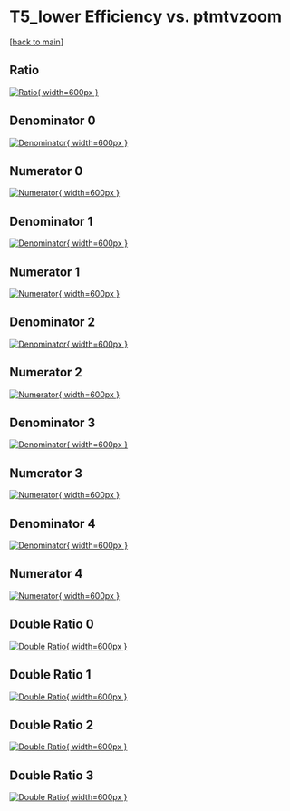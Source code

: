 # T5_lower Efficiency vs. ptmtvzoom

[[back to main](./)]



## Ratio

[![Ratio](../mtv/var/T5_lower_xtr_321_0_eff_ptmtvzoom.png){ width=600px }](../mtv/var/T5_lower_xtr_321_0_eff_ptmtvzoom.pdf)

## Denominator 0

[![Denominator](../mtv/den/T5_lower_xtr_321_0_eff_ptmtvzoom_den0.png){ width=600px }](../mtv/den/T5_lower_xtr_321_0_eff_ptmtvzoom_den0.pdf)

## Numerator 0

[![Numerator](../mtv/num/T5_lower_xtr_321_0_eff_ptmtvzoom_num0.png){ width=600px }](../mtv/num/T5_lower_xtr_321_0_eff_ptmtvzoom_num0.pdf)

## Denominator 1

[![Denominator](../mtv/den/T5_lower_xtr_321_0_eff_ptmtvzoom_den1.png){ width=600px }](../mtv/den/T5_lower_xtr_321_0_eff_ptmtvzoom_den1.pdf)

## Numerator 1

[![Numerator](../mtv/num/T5_lower_xtr_321_0_eff_ptmtvzoom_num1.png){ width=600px }](../mtv/num/T5_lower_xtr_321_0_eff_ptmtvzoom_num1.pdf)

## Denominator 2

[![Denominator](../mtv/den/T5_lower_xtr_321_0_eff_ptmtvzoom_den2.png){ width=600px }](../mtv/den/T5_lower_xtr_321_0_eff_ptmtvzoom_den2.pdf)

## Numerator 2

[![Numerator](../mtv/num/T5_lower_xtr_321_0_eff_ptmtvzoom_num2.png){ width=600px }](../mtv/num/T5_lower_xtr_321_0_eff_ptmtvzoom_num2.pdf)

## Denominator 3

[![Denominator](../mtv/den/T5_lower_xtr_321_0_eff_ptmtvzoom_den3.png){ width=600px }](../mtv/den/T5_lower_xtr_321_0_eff_ptmtvzoom_den3.pdf)

## Numerator 3

[![Numerator](../mtv/num/T5_lower_xtr_321_0_eff_ptmtvzoom_num3.png){ width=600px }](../mtv/num/T5_lower_xtr_321_0_eff_ptmtvzoom_num3.pdf)

## Denominator 4

[![Denominator](../mtv/den/T5_lower_xtr_321_0_eff_ptmtvzoom_den4.png){ width=600px }](../mtv/den/T5_lower_xtr_321_0_eff_ptmtvzoom_den4.pdf)

## Numerator 4

[![Numerator](../mtv/num/T5_lower_xtr_321_0_eff_ptmtvzoom_num4.png){ width=600px }](../mtv/num/T5_lower_xtr_321_0_eff_ptmtvzoom_num4.pdf)

## Double Ratio 0

[![Double Ratio](../mtv/ratio/T5_lower_xtr_321_0_eff_ptmtvzoom_ratio0.png){ width=600px }](../mtv/ratio/T5_lower_xtr_321_0_eff_ptmtvzoom_ratio0.pdf)

## Double Ratio 1

[![Double Ratio](../mtv/ratio/T5_lower_xtr_321_0_eff_ptmtvzoom_ratio1.png){ width=600px }](../mtv/ratio/T5_lower_xtr_321_0_eff_ptmtvzoom_ratio1.pdf)

## Double Ratio 2

[![Double Ratio](../mtv/ratio/T5_lower_xtr_321_0_eff_ptmtvzoom_ratio2.png){ width=600px }](../mtv/ratio/T5_lower_xtr_321_0_eff_ptmtvzoom_ratio2.pdf)

## Double Ratio 3

[![Double Ratio](../mtv/ratio/T5_lower_xtr_321_0_eff_ptmtvzoom_ratio3.png){ width=600px }](../mtv/ratio/T5_lower_xtr_321_0_eff_ptmtvzoom_ratio3.pdf)


